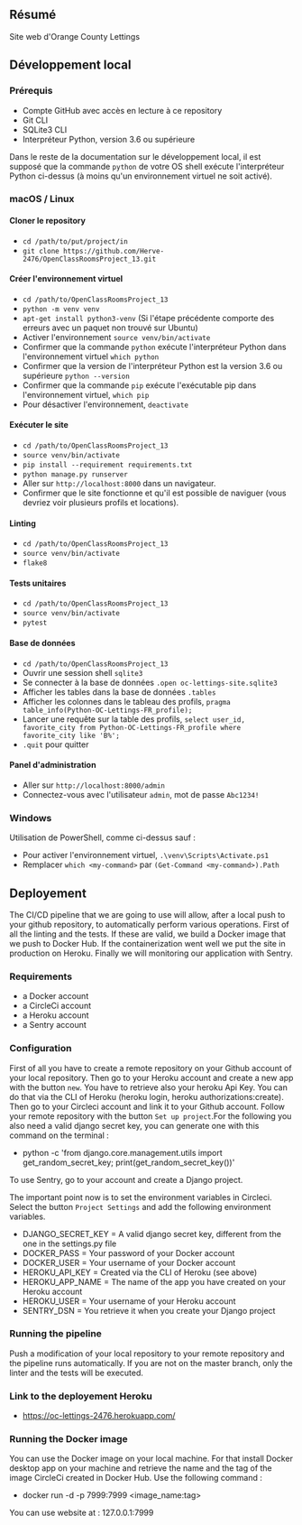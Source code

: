 ## Résumé

Site web d'Orange County Lettings

## Développement local

### Prérequis

- Compte GitHub avec accès en lecture à ce repository
- Git CLI
- SQLite3 CLI
- Interpréteur Python, version 3.6 ou supérieure

Dans le reste de la documentation sur le développement local, il est supposé que la commande `python` de votre OS shell exécute l'interpréteur Python ci-dessus (à moins qu'un environnement virtuel ne soit activé).

### macOS / Linux

#### Cloner le repository

- `cd /path/to/put/project/in`
- `git clone https://github.com/Herve-2476/OpenClassRoomsProject_13.git`

#### Créer l'environnement virtuel

- `cd /path/to/OpenClassRoomsProject_13`
- `python -m venv venv`
- `apt-get install python3-venv` (Si l'étape précédente comporte des erreurs avec un paquet non trouvé sur Ubuntu)
- Activer l'environnement `source venv/bin/activate`
- Confirmer que la commande `python` exécute l'interpréteur Python dans l'environnement virtuel
`which python`
- Confirmer que la version de l'interpréteur Python est la version 3.6 ou supérieure `python --version`
- Confirmer que la commande `pip` exécute l'exécutable pip dans l'environnement virtuel, `which pip`
- Pour désactiver l'environnement, `deactivate`

#### Exécuter le site

- `cd /path/to/OpenClassRoomsProject_13`
- `source venv/bin/activate`
- `pip install --requirement requirements.txt`
- `python manage.py runserver`
- Aller sur `http://localhost:8000` dans un navigateur.
- Confirmer que le site fonctionne et qu'il est possible de naviguer (vous devriez voir plusieurs profils et locations).

#### Linting

- `cd /path/to/OpenClassRoomsProject_13`
- `source venv/bin/activate`
- `flake8`

#### Tests unitaires

- `cd /path/to/OpenClassRoomsProject_13`
- `source venv/bin/activate`
- `pytest`

#### Base de données

- `cd /path/to/OpenClassRoomsProject_13`
- Ouvrir une session shell `sqlite3`
- Se connecter à la base de données `.open oc-lettings-site.sqlite3`
- Afficher les tables dans la base de données `.tables`
- Afficher les colonnes dans le tableau des profils, `pragma table_info(Python-OC-Lettings-FR_profile);`
- Lancer une requête sur la table des profils, `select user_id, favorite_city from
  Python-OC-Lettings-FR_profile where favorite_city like 'B%';`
- `.quit` pour quitter

#### Panel d'administration

- Aller sur `http://localhost:8000/admin`
- Connectez-vous avec l'utilisateur `admin`, mot de passe `Abc1234!`

### Windows

Utilisation de PowerShell, comme ci-dessus sauf :

- Pour activer l'environnement virtuel, `.\venv\Scripts\Activate.ps1` 
- Remplacer `which <my-command>` par `(Get-Command <my-command>).Path`

## Deployement

The CI/CD pipeline that we are going to use will allow, after a local push to your github repository, to automatically perform various operations. First of all the linting and the tests. If these are valid, we build a Docker image that we push to Docker Hub. If the containerization went well we put the site in production on Heroku. Finally we will monitoring our application with Sentry.

### Requirements

- a Docker account
- a CircleCi account
- a Heroku account
- a Sentry account

### Configuration

First of all you have to create a remote repository on your Github account of your local repository. Then go to your Heroku account and create a new app with the button `new`. You have to retrieve also your heroku Api Key. You can do that via the CLI of Heroku (heroku login, heroku authorizations:create). Then go to your Circleci account and link it to your Github account. Follow your remote repository with the button `Set up project`.For the following you also need a valid django secret key, you can generate one with this command on the terminal :
- python -c 'from django.core.management.utils import get_random_secret_key; print(get_random_secret_key())'

To use Sentry, go to your account and create a Django project.

The important point now is to set the environment variables in Circleci. Select the button `Project Settings` and add the following environment variables.


- DJANGO_SECRET_KEY = A valid django secret key, different from the one in the settings.py file
- DOCKER_PASS = Your password of your Docker account
- DOCKER_USER = Your username of your Docker account
- HEROKU_API_KEY = Created via the CLI of Heroku (see above) 
- HEROKU_APP_NAME = The name of the app you have created on your Heroku account
- HEROKU_USER = Your username of your Heroku account
- SENTRY_DSN = You retrieve it when you create your Django project


### Running the pipeline
Push a modification of your local repository to your remote repository and the pipeline runs automatically. If you are not on the master branch, only the linter and the tests will be executed.

### Link to the deployement Heroku
 - https://oc-lettings-2476.herokuapp.com/

### Running the Docker image
You can use the Docker image on your local machine. For that install Docker desktop app on your machine and retrieve the name and the tag of the image CircleCi created in Docker Hub. Use the following command :

- docker run -d -p 7999:7999 <image_name:tag>

You can use website at : 127.0.0.1:7999
